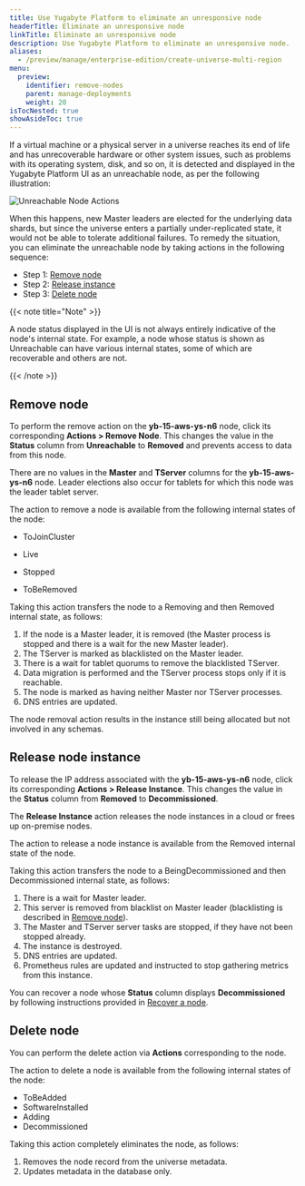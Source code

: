 ```yaml
---
title: Use Yugabyte Platform to eliminate an unresponsive node
headerTitle: Eliminate an unresponsive node
linkTitle: Eliminate an unresponsive node
description: Use Yugabyte Platform to eliminate an unresponsive node.
aliases:
  - /preview/manage/enterprise-edition/create-universe-multi-region
menu:
  preview:
    identifier: remove-nodes
    parent: manage-deployments
    weight: 20
isTocNested: true
showAsideToc: true
---
```


If a virtual machine or a physical server in a universe reaches its end of life and has unrecoverable hardware or other system issues, such as problems with its operating system, disk, and so on, it is detected and displayed in the Yugabyte Platform UI as an unreachable node, as per the following illustration:

![Unreachable Node Actions](/images/ee/node-actions-unreachable.png)

When this happens, new Master leaders are elected for the underlying data shards, but since the universe enters a partially under-replicated state, it would not be able to tolerate additional failures. To remedy the situation, you can eliminate the unreachable node by taking actions in the following sequence:

- Step 1: [Remove node](#remove-node)
- Step 2: [Release instance](#release-instance)
- Step 3: [Delete node](#delete-node)

{{< note title="Note" >}}

A node status displayed in the UI is not always entirely indicative of the node's internal state. For example, a node whose status is shown as Unreachable can have various internal states, some of which are recoverable and others are not.

{{< /note >}}

## Remove node

To perform the remove action on the **yb-15-aws-ys-n6** node, click its corresponding **Actions > Remove Node**. This changes the value in the **Status** column from **Unreachable** to **Removed** and prevents access to data from this node.

There are no values in the **Master** and **TServer** columns for the **yb-15-aws-ys-n6** node. Leader elections also occur for tablets for which this node was the leader tablet server.

The action to remove a node is available from the following internal states of the node:

- ToJoinCluster

- Live
- Stopped
- ToBeRemoved

Taking this action transfers the node to a Removing and then Removed internal state, as follows:

1. If the node is a Master leader, it is removed (the Master process is stopped and there is a wait for the new Master leader).
2. The TServer is marked as blacklisted on the Master leader.
3. There is a wait for tablet quorums to remove the blacklisted TServer.
4. Data migration is performed and the TServer process stops only if it is reachable.
5. The node is marked as having neither Master nor TServer processes.
6. DNS entries are updated.

The node removal action results in the instance still being allocated but not involved in any schemas.

## Release node instance

To release the IP address associated with the **yb-15-aws-ys-n6** node, click its corresponding **Actions > Release Instance**. This changes the value in the **Status** column from **Removed** to **Decommissioned**.

The **Release Instance** action releases the node instances in a cloud or frees up on-premise nodes.

The action to release a node instance is available from the Removed internal state of the node.

Taking this action transfers the node to a BeingDecommissioned and then Decommissioned internal state, as follows:

1. There is a wait for Master leader.
2. This server is removed from blacklist on Master leader (blacklisting is described in [Remove node](#remove-node)).
3. The Master and TServer server tasks are stopped, if they have not been stopped already.
4. The instance is destroyed.
5. DNS entries are updated.
6. Prometheus rules are updated and instructed to stop gathering metrics from this instance.

You can recover a node whose **Status** column displays **Decommissioned** by following instructions provided in [Recover a node](../add-nodes/).

## Delete node

You can perform the delete action via **Actions** corresponding to the node.

The action to delete a node is available from the following internal states of the node:

- ToBeAdded
- SoftwareInstalled
- Adding
- Decommissioned

Taking this action completely eliminates the node, as follows:

1. Removes the node record from the universe metadata.
2. Updates metadata in the database only.
